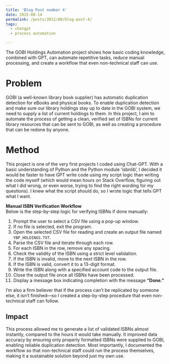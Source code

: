 ```yaml
---
title: 'Blog Post number 4'
date: 2015-08-14
permalink: /posts/2012/08/blog-post-4/
tags:
  - chatgpt
  - process automation

---
```

The GOBI Holdings Automation project shows how basic coding knowledge, combined with GPT, can automate repetitive tasks, reduce manual processing, and create a workflow that even non-technical staff can use.

Problem
======
GOBI (a well-known library book supplier) has automatic duplication detection for eBooks and physical books. To enable duplication detection and make sure our library holdings stay up to date in the GOBI system, we need to supply a list of current holdings to them. In this project, I aim to automate the process of getting a clean, verified set of ISBNs for current library resources that can be sent to GOBI, as well as creating a procedure that can be redone by anyone.

Method
======
This project is one of the very first projects I coded using Chat-GPT. With a basic understanding of Python and the Python module ‘isbnlib’, I decided it would be faster to have GPT write code using my script logic than writing the code myself (which would mean hours on Stack Overflow, figuring out what I did wrong, or even worse, trying to find the right wording for my questions). I knew what the script should do, so I wrote logic that tells GPT what I want.

**Manual ISBN Verification Workflow**  
Below is the step-by-step logic for verifying ISBNs if done manually:

1. Prompt the user to select a CSV file using a pop-up window.  
2. If no file is selected, exit the program.  
3. Open the selected CSV file for reading and create an output file named `YBP_HOLDINGS.TXT`.  
4. Parse the CSV file and iterate through each row.  
5. For each ISBN in the row, remove any spacing.  
6. Check the validity of the ISBN using a strict level validation.  
7. If the ISBN is invalid, move to the next ISBN in the row.  
8. If the ISBN is valid, convert it to a 13-digit format.  
9. Write the ISBN along with a specified account code to the output file.  
10. Close the output file once all ISBNs have been processed.  
11. Display a message box indicating completion with the message **“Done.”**

I’m also a firm believer that if the process can’t be replicated by someone else, it isn’t finished—so I created a step-by-step procedure that even non-technical staff can follow.

Impact
------
This process allowed me to generate a list of validated ISBNs almost instantly, compared to the hours it would take manually. It improved data accuracy by ensuring only properly formatted ISBNs were supplied to GOBI, enabling reliable duplication detection. Most importantly, I documented the workflow so that non-technical staff could run the process themselves, making it a sustainable solution beyond just my own use.
